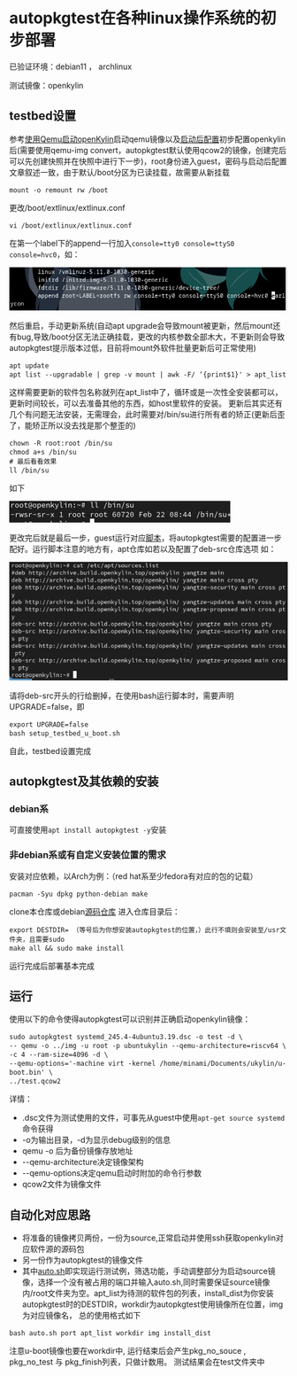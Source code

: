 # autopkgtest在各种linux操作系统的初步部署
已验证环境：debian11 ， archlinux

测试镜像：openkylin
## testbed设置
参考[使用Qemu启动openKylin](https://docs.openkylin.top/zh/%E7%A4%BE%E5%8C%BA%E5%BC%80%E5%8F%91%E6%8C%87%E5%8D%97/riscv%E4%B8%8A%E5%AE%89%E8%A3%85openKylin#%E4%BA%94-%E4%BD%BF%E7%94%A8qemu%E5%90%AF%E5%8A%A8openkylin)启动qemu镜像以及[启动后配置](https://github.com/KotorinMinami/plct-working/tree/main/openKylin#%E5%90%AF%E5%8A%A8%E5%90%8E%E9%85%8D%E7%BD%AE)初步配置openkylin后(需要使用qemu-img convert，autopkgtest默认使用qcow2的镜像，创建完后可以先创建快照并在快照中进行下一步)，root身份进入guest，密码与启动后配置文章叙述一致，由于默认/boot分区为已读挂载，故需要从新挂载
```
mount -o remount rw /boot
```
更改/boot/extlinux/extlinux.conf
```
vi /boot/extlinux/extlinux.conf
```
在第一个label下的append一行加入`console=tty0 console=ttyS0 console=hvc0`，如：

![img](./img/img1.png)

然后重启，手动更新系统(自动apt upgrade会导致mount被更新，然后mount还有bug,导致/boot分区无法正确挂载，更改的内核参数全部木大，不更新则会导致autopkgtest提示版本过低，目前将mount外软件批量更新后可正常使用)
```
apt update
apt list --upgradable | grep -v mount | awk -F/ ‘{print$1}' > apt_list 
```
这样需要更新的软件包名称就列在apt_list中了，循环或是一次性全安装都可以，更新时间较长，可以去准备其他的东西，如host里软件的安装。
更新后其实还有几个有问题无法安装，无需理会，此时需要对/bin/su进行所有者的矫正(更新后歪了，能矫正所以没去找是那个整歪的)
```
chown -R root:root /bin/su
chmod a+s /bin/su
# 最后看看效果
ll /bin/su
```
如下

![img2](./img/img2.png)

更改完后就是最后一步，guest运行对应[脚本](./setup-commands/setup_testbed_u_boot.sh)，将autopkgtest需要的配置进一步配好。运行脚本注意的地方有，apt仓库如若以及配置了deb-src仓库选项
如：

![img3](./img/img3.png)

请将deb-src开头的行给删掉，在使用bash运行脚本时，需要声明UPGRADE=false，即
```
export UPGRADE=false
bash setup_testbed_u_boot.sh
```
自此，testbed设置完成

## autopkgtest及其依赖的安装
### debian系
可直接使用`apt install autopkgtest -y`安装
### 非debian系或有自定义安装位置的需求
安装对应依赖，以Arch为例：（red hat系至少fedora有对应的包的记载）
```
pacman -Syu dpkg python-debian make
```
clone本仓库或debian[源码仓库](https://salsa.debian.org/ci-team/autopkgtest.git)
进入仓库目录后：
```
export DESTDIR= （等号后为你想安装autopkgtest的位置，）此行不填则会安装至/usr文件夹，且需要sudo
make all && sudo make install
```
运行完成后部署基本完成
## 运行
使用以下的命令使得autopkgtest可以识别并正确启动openkylin镜像：
```
sudo autopkgtest systemd_245.4-4ubuntu3.19.dsc -o test -d \
-- qemu -o ../img -u root -p ubuntukylin --qemu-architecture=riscv64 \
-c 4 --ram-size=4096 -d \ 
--qemu-options='-machine virt -kernel /home/minami/Documents/ukylin/u-boot.bin' \
../test.qcow2
```
详情：
- .dsc文件为测试使用的文件，可事先从guest中使用`apt-get source systemd`命令获得
- -o为输出目录，-d为显示debug级别的信息
- qemu -o 后为备份镜像存放地址
- --qemu-architecture决定镜像架构
- --qemu-options决定qemu启动时附加的命令行参数
- qcow2文件为镜像文件

## 自动化对应思路
- 将准备的镜像拷贝两份，一份为source,正常启动并使用ssh获取openkylin对应软件源的源码包
- 另一份作为autopkgtest的镜像文件
- 其中[auto.sh](./auto.sh)即实现运行测试例，筛选功能，手动调整部分为启动source镜像，选择一个没有被占用的端口并输入auto.sh,同时需要保证source镜像内/root文件夹为空。apt_list为待测的软件包的列表，install_dist为你安装autopkgtest时的DESTDIR，workdir为autopkgtest使用镜像所在位置，img为对应镜像名， 总的使用格式如下
```
bash auto.sh port apt_list workdir img install_dist
```
注意u-boot镜像也要在workdir中,
运行结束后会产生pkg_no_souce , pkg_no_test 与 pkg_finish列表，只做计数用。
测试结果会在test文件夹中